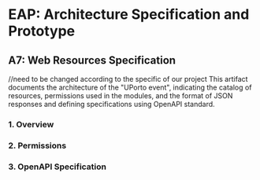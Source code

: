 # EAP: Architecture Specification and Prototype
## A7: Web Resources Specification

//need to be changed according to the specific of our project
This artifact documents the  architecture of the "UPorto event", indicating the catalog of resources, permissions used in the modules, and the format of JSON responses and defining specifications using OpenAPI standard.

### 1. Overview

### 2. Permissions

### 3. OpenAPI Specification
